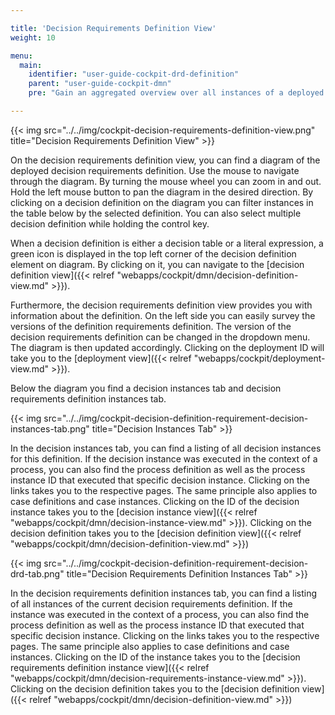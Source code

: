 ```yaml
---

title: 'Decision Requirements Definition View'
weight: 10

menu:
  main:
    identifier: "user-guide-cockpit-drd-definition"
    parent: "user-guide-cockpit-dmn"
    pre: "Gain an aggregated overview over all instances of a deployed decision requirement definition"

---
```


{{< img src="../../img/cockpit-decision-requirements-definition-view.png" title="Decision Requirements Definition View" >}}

On the decision requirements definition view, you can find a diagram of the deployed decision requirements definition.
Use the mouse to navigate through the diagram. By turning the mouse wheel you can zoom in and out.
Hold the left mouse button to pan the diagram in the desired direction.
By clicking on a decision definition on the diagram you can filter instances in the table below by the selected definition. 
You can also select multiple decision definition while holding the control key.

When a decision definition is either a decision table or a literal expression, a
green icon is displayed in the top left corner of the decision definition element on diagram.
By clicking on it, you can navigate to the [decision definition view]({{< relref "webapps/cockpit/dmn/decision-definition-view.md" >}}).

Furthermore, the decision requirements definition view provides you with information about
the definition. On the left side you can easily survey the versions of the definition requirements definition.
The version of the decision requirements definition can be changed in the dropdown menu. The diagram is then updated accordingly.
Clicking on the deployment ID will take you to the [deployment view]({{< relref "webapps/cockpit/deployment-view.md" >}}).

Below the diagram you find a decision instances tab and decision requirements definition instances tab.

{{< img src="../../img/cockpit-decision-definition-requirement-decision-instances-tab.png" title="Decision Instances Tab" >}}

In the decision instances tab, you can find a listing of all decision instances for this definition. 
If the decision instance was executed in the context of a process, you can also find 
the process definition as well as the process instance ID that executed that specific 
decision instance. Clicking on the links takes you to the respective pages.
The same principle also applies to case definitions and case instances.
Clicking on the ID of the decision instance takes you to the [decision instance view]({{< relref "webapps/cockpit/dmn/decision-instance-view.md" >}}).
Clicking on the decision definition takes you to the [decision definition view]({{< relref "webapps/cockpit/dmn/decision-definition-view.md" >}})

{{< img src="../../img/cockpit-decision-definition-requirement-decision-drd-tab.png" title="Decision Requirements Definition Instances Tab" >}}

In the decision requirements definition instances tab, you can find a listing of all instances of the current decision requirements definition. 
If the instance was executed in the context of a process, you can also find 
the process definition as well as the process instance ID that executed that specific 
decision instance. Clicking on the links takes you to the respective pages.
The same principle also applies to case definitions and case instances.
Clicking on the ID of the instance takes you to the [decision requirements definition instance view]({{< relref "webapps/cockpit/dmn/decision-requirements-instance-view.md" >}}).
Clicking on the decision definition takes you to the [decision definition view]({{< relref "webapps/cockpit/dmn/decision-definition-view.md" >}})